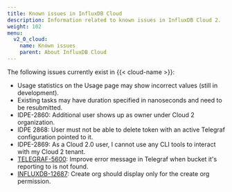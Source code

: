 ```yaml
---
title: Known issues in InfluxDB Cloud
description: Information related to known issues in InfluxDB Cloud 2.
weight: 102
menu:
  v2_0_cloud:
    name: Known issues
    parent: About InfluxDB Cloud
---
```


The following issues currently exist in {{< cloud-name >}}:

- Usage statistics on the Usage page may show incorrect values (still in development).
- Existing tasks may have duration specified in nanoseconds and need to be resubmitted.
- IDPE-2860: Additional user shows up as owner under Cloud 2 organization.
- IDPE 2868: User must not be able to delete token with an active Telegraf configuration pointed to it.
- IDPE-2869: As a Cloud 2.0 user, I cannot use any CLI tools to interact with my Cloud 2 tenant.
- [TELEGRAF-5600](https://github.com/influxdata/telegraf/issues/5600): Improve error message in Telegraf when bucket it's reporting to is not found.
- [INFLUXDB-12687](https://github.com/influxdata/influxdb/issues/12687): Create org should display only for the create org permission.
